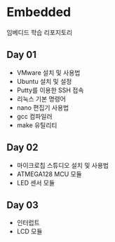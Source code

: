 # Embedded
임베디드 학습 리포지토리

## Day 01
- VMware 설치 및 사용법
- Ubuntu 설치 및 설정
- Putty를 이용한 SSH 접속
- 리눅스 기본 명령어
- nano 편집기 사용법
- gcc 컴파일러
- make 유틸리티

## Day 02
- 마이크로칩 스튜디오 설치 및 사용법
- ATMEGA128 MCU 모듈
- LED 센서 모듈

## Day 03
- 인터럽트
- LCD 모듈
